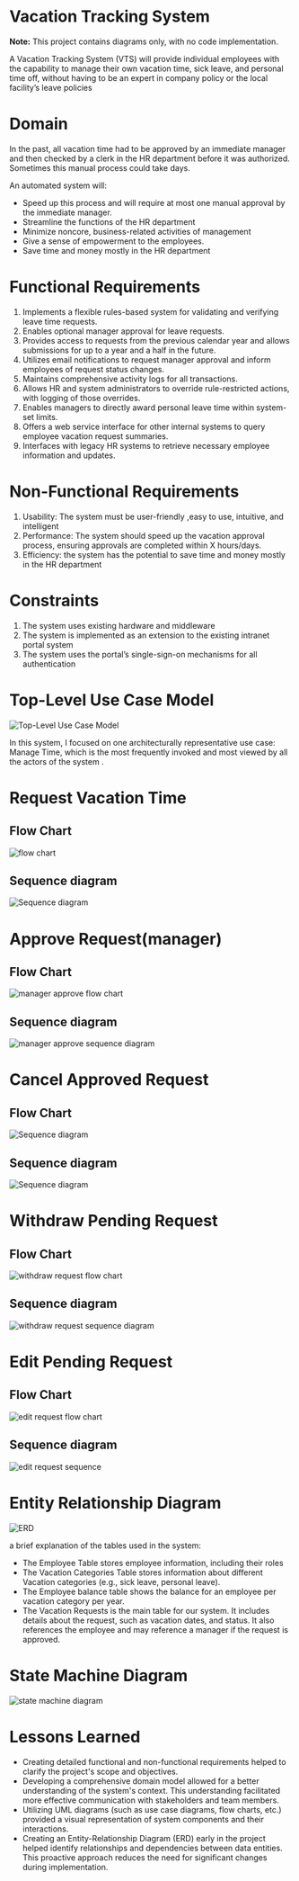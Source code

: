 
# Vacation Tracking System

**Note:** This project contains diagrams only, with no code implementation.

A Vacation Tracking System (VTS) will provide individual employees with the capability to manage their own vacation time, sick leave, and personal time off, without having to be an expert in company policy or the local facility’s leave policies



# Domain
In the past, all vacation time had to be approved by an immediate manager and then checked by a clerk in the HR department before it was authorized. Sometimes this manual process could take days.

An automated system will:
- Speed up this process and will require at most one manual approval by the immediate manager.
- Streamline the functions of the HR department
- Minimize noncore, business-related activities of management
- Give a sense of empowerment to the employees.
- Save time and money mostly in the HR department

# Functional Requirements
1. Implements a flexible rules-based system for validating and verifying leave time requests.
2. Enables optional manager approval for leave requests.
3. Provides access to requests from the previous calendar year and allows submissions for up to a year and a half in the future.
4. Utilizes email notifications to request manager approval and inform employees of request status changes.
5. Maintains comprehensive activity logs for all transactions.
6. Allows HR and system administrators to override rule-restricted actions, with logging of those overrides.
7. Enables managers to directly award personal leave time within system-set limits.
8. Offers a web service interface for other internal systems to query employee vacation request summaries.
9. Interfaces with legacy HR systems to retrieve necessary employee information and updates.

# Non-Functional Requirements
1. Usability: The system must be user-friendly ,easy to use, intuitive, and intelligent
2. Performance: The system should speed up the vacation approval process, ensuring approvals are completed within X hours/days.
3. Efficiency: the system has the potential to save time and money mostly in the HR department

# Constraints
1. The system uses existing hardware and middleware
2. The system is implemented as an extension to the existing intranet portal system
3. The system uses the portal’s single-sign-on mechanisms for all authentication

# Top-Level Use Case Model
<img src="img/Top Level Use Case Model.png" title="use case" alt="Top-Level Use Case Model">

In this system, I focused on one architecturally representative use case: Manage Time, which is the most frequently invoked and most viewed by all the actors of the system .

# Request Vacation Time

## Flow Chart
<img src="img/Request vacation flow diagram.png" title="flow chart" alt="flow chart">

## Sequence diagram
<img src="img/Request vacation Sequence diagram.png" title="Sequence diagram" alt="Sequence diagram">

# Approve Request(manager)

## Flow Chart
<img src="img/manager approve flow chart.png" title="manager approve flow chart" alt="manager approve flow chart"> 

## Sequence diagram
<img src="img/manager approve sequence diagram.png" title="manager approve sequence diagram" alt="manager approve sequence diagram">


# Cancel Approved Request

## Flow Chart

<img src="img/Cancel Request flow chart.png" title="Sequence diagram" alt="Sequence diagram">

## Sequence diagram
<img src="img/Cancel Request sequence diagram.png" title="Sequence diagram" alt="Sequence diagram">

# Withdraw Pending Request
## Flow Chart
<img src="img/withdraw flow.png" title="withdraw request flow chart" alt="withdraw request flow chart">

## Sequence diagram
<img src="img/withdraw sequence.png" title="withdraw request sequence diagram" alt="withdraw request sequence diagram">

# Edit Pending Request
## Flow Chart
<img src="img/edit request flow.png" title="edit request flow chart" alt="edit request flow chart">

## Sequence diagram
<img src="img/edit request sequence.png" title="edit request sequence" alt="edit request sequence">


# Entity Relationship Diagram
<img src="img/ERD.png" title="ERD" alt="ERD">

a brief explanation of the tables used in the system:
- The Employee Table stores employee information, including their roles 
- The Vacation Categories Table stores information about different Vacation categories (e.g., sick leave, personal leave).
- The Employee balance table shows the balance for an employee per vacation category per year.
- The Vacation Requests is the main table for our system. It includes details about the request, such as vacation dates, and status. It also references the employee and may reference a manager if the request is approved.

# State Machine Diagram
<img src="/img/state machine diagram.png" title="state machine diagram" alt="state machine diagram">


# Lessons Learned
- Creating detailed functional and non-functional requirements helped to clarify the project's scope and objectives.
- Developing a comprehensive domain model allowed for a better understanding of the system's context. This understanding facilitated more effective communication with stakeholders and team members.
- Utilizing UML diagrams (such as use case diagrams, flow charts, etc.) provided a visual representation of system components and their interactions.
- Creating an Entity-Relationship Diagram (ERD) early in the project helped identify relationships and dependencies between data entities. This proactive approach reduces the need for significant changes during implementation.



